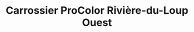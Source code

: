 ---
title: "Carrossier ProColor Rivière-du-Loup Ouest"
url: /riviere-du-loup/carrossier-procolor-riviere-du-loup-ouest/
shop: Autowerkstatt
---